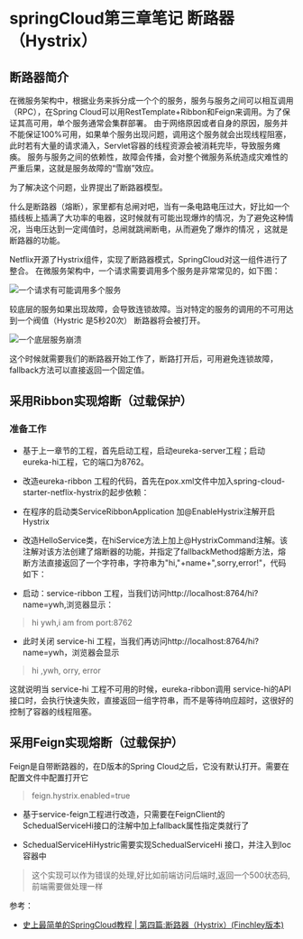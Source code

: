 # springCloud第三章笔记  断路器（Hystrix）

## 断路器简介

在微服务架构中，根据业务来拆分成一个个的服务，服务与服务之间可以相互调用（RPC），在Spring Cloud可以用RestTemplate+Ribbon和Feign来调用。为了保证其高可用，单个服务通常会集群部署。
由于网络原因或者自身的原因，服务并不能保证100%可用，如果单个服务出现问题，调用这个服务就会出现线程阻塞，此时若有大量的请求涌入，Servlet容器的线程资源会被消耗完毕，导致服务瘫痪。
服务与服务之间的依赖性，故障会传播，会对整个微服务系统造成灾难性的严重后果，这就是服务故障的“雪崩”效应。

为了解决这个问题，业界提出了断路器模型。

什么是断路器（熔断），家里都有总闸对吧，当有一条电路电压过大，好比如一个插线板上插满了大功率的电器，这时候就有可能出现爆炸的情况，为了避免这种情况，当电压达到一定阈值时，总闸就跳闸断电，从而避免了爆炸的情况
，这就是断路器的功能。

Netflix开源了Hystrix组件，实现了断路器模式，SpringCloud对这一组件进行了整合。 在微服务架构中，一个请求需要调用多个服务是非常常见的，如下图：

![一个请求有可能调用多个服务](https://img-blog.csdnimg.cn/20190327110532748.png?x-oss-process=image/watermark,type_ZmFuZ3poZW5naGVpdGk,shadow_10,text_aHR0cHM6Ly9ibG9nLmNzZG4ubmV0L3FxXzM2OTU2MTU0,size_16,color_FFFFFF,t_70)

较底层的服务如果出现故障，会导致连锁故障。当对特定的服务的调用的不可用达到一个阀值（Hystric 是5秒20次） 断路器将会被打开。

![一个底层服务崩溃](https://img-blog.csdnimg.cn/20190327110634189.png?x-oss-process=image/watermark,type_ZmFuZ3poZW5naGVpdGk,shadow_10,text_aHR0cHM6Ly9ibG9nLmNzZG4ubmV0L3FxXzM2OTU2MTU0,size_16,color_FFFFFF,t_70)

这个时候就需要我们的断路器开始工作了，断路打开后，可用避免连锁故障，fallback方法可以直接返回一个固定值。

## 采用Ribbon实现熔断（过载保护）
### 准备工作

- 基于上一章节的工程，首先启动工程，启动eureka-server工程；启动eureka-hi工程，它的端口为8762。

- 改造eureka-ribbon 工程的代码，首先在pox.xml文件中加入spring-cloud-starter-netflix-hystrix的起步依赖：

- 在程序的启动类ServiceRibbonApplication 加@EnableHystrix注解开启Hystrix

- 改造HelloService类，在hiService方法上加上@HystrixCommand注解。该注解对该方法创建了熔断器的功能，并指定了fallbackMethod熔断方法，熔断方法直接返回了一个字符串，字符串为"hi,"+name+",sorry,error!"，代码如下：

- 启动：service-ribbon 工程，当我们访问http://localhost:8764/hi?name=ywh,浏览器显示：
> hi ywh,i am from port:8762

- 此时关闭 service-hi 工程，当我们再访问http://localhost:8764/hi?name=ywh，浏览器会显示
> hi ,ywh, orry, error

这就说明当 service-hi 工程不可用的时候，eureka-ribbon调用 service-hi的API接口时，会执行快速失败，直接返回一组字符串，而不是等待响应超时，这很好的控制了容器的线程阻塞。

## 采用Feign实现熔断（过载保护）

Feign是自带断路器的，在D版本的Spring Cloud之后，它没有默认打开。需要在配置文件中配置打开它
> feign.hystrix.enabled=true

- 基于service-feign工程进行改造，只需要在FeignClient的SchedualServiceHi接口的注解中加上fallback属性指定类就行了

- SchedualServiceHiHystric需要实现SchedualServiceHi 接口，并注入到Ioc容器中
> 这个实现可以作为错误的处理,好比如前端访问后端时,返回一个500状态码,前端需要做处理一样


参考：
- [史上最简单的SpringCloud教程 | 第四篇:断路器（Hystrix）(Finchley版本)](https://blog.csdn.net/forezp/article/details/81040990)


